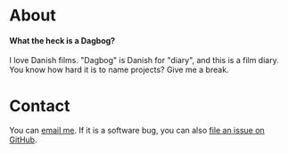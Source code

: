 About
=====

#### What the heck is a Dagbog?

I love Danish films. "Dagbog" is Danish for "diary", and this is a film diary. You know how hard it is to name projects? Give me a break.

Contact
=======

You can [email me](mailto:charles@rabidaudio.com). If it is a software bug, you can also [file an issue on GitHub](https://github.com/rabidaudio/moviedb/issues).